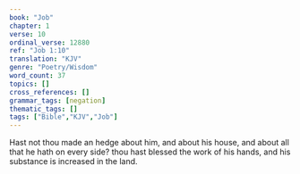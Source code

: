 ```yaml
---
book: "Job"
chapter: 1
verse: 10
ordinal_verse: 12880
ref: "Job 1:10"
translation: "KJV"
genre: "Poetry/Wisdom"
word_count: 37
topics: []
cross_references: []
grammar_tags: [negation]
thematic_tags: []
tags: ["Bible","KJV","Job"]
---
```

Hast not thou made an hedge about him, and about his house, and about all that he hath on every side? thou hast blessed the work of his hands, and his substance is increased in the land.
